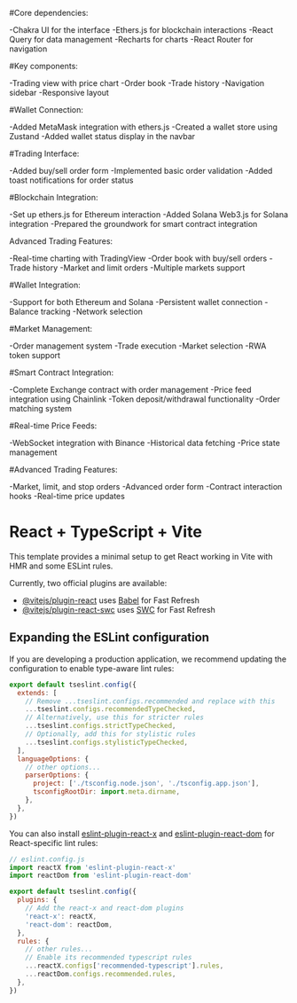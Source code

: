 #Core dependencies:

-Chakra UI for the interface
-Ethers.js for blockchain interactions
-React Query for data management
-Recharts for charts
-React Router for navigation

#Key components:

-Trading view with price chart
-Order book
-Trade history
-Navigation sidebar
-Responsive layout

#Wallet Connection:

-Added MetaMask integration with ethers.js
-Created a wallet store using Zustand
-Added wallet status display in the navbar

#Trading Interface:

-Added buy/sell order form
-Implemented basic order validation
-Added toast notifications for order status

#Blockchain Integration:

-Set up ethers.js for Ethereum interaction
-Added Solana Web3.js for Solana integration
-Prepared the groundwork for smart contract integration

Advanced Trading Features:

-Real-time charting with TradingView
-Order book with buy/sell orders
-Trade history
-Market and limit orders
-Multiple markets support

#Wallet Integration:

-Support for both Ethereum and Solana
-Persistent wallet connection
-Balance tracking
-Network selection

#Market Management:

-Order management system
-Trade execution
-Market selection
-RWA token support

#Smart Contract Integration:

-Complete Exchange contract with order management
-Price feed integration using Chainlink
-Token deposit/withdrawal functionality
-Order matching system

#Real-time Price Feeds:

-WebSocket integration with Binance
-Historical data fetching
-Price state management

#Advanced Trading Features:

-Market, limit, and stop orders
-Advanced order form
-Contract interaction hooks
-Real-time price updates










# React + TypeScript + Vite

This template provides a minimal setup to get React working in Vite with HMR and some ESLint rules.

Currently, two official plugins are available:

- [@vitejs/plugin-react](https://github.com/vitejs/vite-plugin-react/blob/main/packages/plugin-react/README.md) uses [Babel](https://babeljs.io/) for Fast Refresh
- [@vitejs/plugin-react-swc](https://github.com/vitejs/vite-plugin-react-swc) uses [SWC](https://swc.rs/) for Fast Refresh

## Expanding the ESLint configuration

If you are developing a production application, we recommend updating the configuration to enable type-aware lint rules:

```js
export default tseslint.config({
  extends: [
    // Remove ...tseslint.configs.recommended and replace with this
    ...tseslint.configs.recommendedTypeChecked,
    // Alternatively, use this for stricter rules
    ...tseslint.configs.strictTypeChecked,
    // Optionally, add this for stylistic rules
    ...tseslint.configs.stylisticTypeChecked,
  ],
  languageOptions: {
    // other options...
    parserOptions: {
      project: ['./tsconfig.node.json', './tsconfig.app.json'],
      tsconfigRootDir: import.meta.dirname,
    },
  },
})
```

You can also install [eslint-plugin-react-x](https://github.com/Rel1cx/eslint-react/tree/main/packages/plugins/eslint-plugin-react-x) and [eslint-plugin-react-dom](https://github.com/Rel1cx/eslint-react/tree/main/packages/plugins/eslint-plugin-react-dom) for React-specific lint rules:

```js
// eslint.config.js
import reactX from 'eslint-plugin-react-x'
import reactDom from 'eslint-plugin-react-dom'

export default tseslint.config({
  plugins: {
    // Add the react-x and react-dom plugins
    'react-x': reactX,
    'react-dom': reactDom,
  },
  rules: {
    // other rules...
    // Enable its recommended typescript rules
    ...reactX.configs['recommended-typescript'].rules,
    ...reactDom.configs.recommended.rules,
  },
})
```
